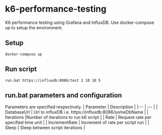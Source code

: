 # k6-performance-testing
K6 performance testing using Grafana and InfluxDB.
Use docker-compose up to setup the environment.	
## Setup
```
docker-compose up
```
## Run script
```
run.bat https://influxdb:8086/test 2 10 10 5
```
## run.bat parameters and configuration
Parameters are specified respectively.
| Parameter | Description    |
|:--    | :--   |
| DatabaseUrl | Url to influxDB i.e. https://influxdb:8086/someDbName |
| Iterations |Number of iterations to run k6 script |
| Rate | Request rate per specified time unit  |
| IncrementRate | Increment of rate per script run  |
| Sleep | Sleep between script iterations  |
